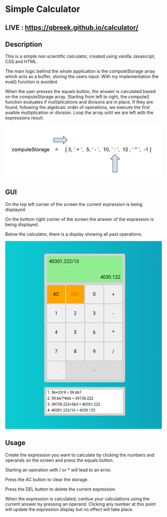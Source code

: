 # Simple Calculator

## LIVE : https://qbreek.github.io/calculator/

## Description

This is a simple non scientific calculator, created using vanilla Javascript, CSS and HTML.

The main logic behind the whole application is the computeStorage array which acts as a buffer, storing the users input. With my implementation the eval() function is avoided.

When the user presses the equals button, the answer is calculated based on the computeStorage array. Starting from left to right, the compute() function evaluates if multiplications and divisons are in place. If they are found, following the algebraic order of operations, we execute the first avaible multiplication or division. Loop the array until we are left with the expressions result.

<img src="./img/figure.jpeg">

## GUI

On the top left corner of the screen the current expression is being displayed.

On the bottom right corner of the screen the answer of the expression is being displayed.

Below the calculator, there is a display showing all past operations.

<img src="./img/GUI.png">

## Usage

Create the expression you want to calculate by clicking the numbers and operands on the screen and press the equals button.

Starting an operation with / or \* will lead to an error.

Press the AC button to clear the storage.

Press the DEL button to delete the current expression.

When the expression is calculated, contiue your calculations using the current answer by pressing an operand. Clicking any number at this point will update the expression display but no effect will take place.
